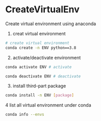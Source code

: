 # CreateVirtualEnv

Create virtual environment using anaconda 

1. creat virtual environment 
```bash
# create virtual environment 
conda create -n ENV python==3.8
```
2. activate/deactivate environment 
```bash
conda activate ENV # activate 

conda deactivate ENV # deactivate 
```
3. install third-part package 
```bash
conda install -n ENV [package]
```
4 list all virtual environment under conda 
```bash
conda info --envs 
```
